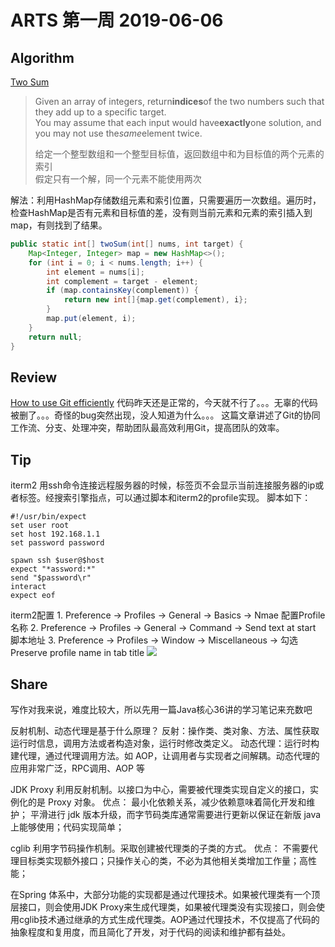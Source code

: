 # ARTS 第一周 2019-06-06

## Algorithm    
 [Two Sum](https://leetcode.com/problems/two-sum/solution/)
> Given an array of integers, return**indices**of the two numbers such that they add up to a specific target.  
> You may assume that each input would have**exactly**one solution, and you may not use the*same*element twice.  
>   
> 给定一个整型数组和一个整型目标值，返回数组中和为目标值的两个元素的索引  
> 假定只有一个解，同一个元素不能使用两次  

解法：利用HashMap存储数组元素和索引位置，只需要遍历一次数组。遍历时，检查HashMap是否有元素和目标值的差，没有则当前元素和元素的索引插入到map，有则找到了结果。
```java
public static int[] twoSum(int[] nums, int target) {
    Map<Integer, Integer> map = new HashMap<>();
    for (int i = 0; i < nums.length; i++) {
        int element = nums[i];
        int complement = target - element;
        if (map.containsKey(complement)) {
            return new int[]{map.get(complement), i};
        }
        map.put(element, i);
    }
    return null;
}
```

## Review
[How to use Git efficiently](https://medium.com/free-code-camp/how-to-use-git-efficiently-54320a236369)
代码昨天还是正常的，今天就不行了。。。无辜的代码被删了。。。奇怪的bug突然出现，没人知道为什么。。。
这篇文章讲述了Git的协同工作流、分支、处理冲突，帮助团队最高效利用Git，提高团队的效率。

## Tip
iterm2 用ssh命令连接远程服务器的时候，标签页不会显示当前连接服务器的ip或者标签。经搜索引擎指点，可以通过脚本和iterm2的profile实现。
脚本如下：
```shell
#!/usr/bin/expect
set user root
set host 192.168.1.1
set password password

spawn ssh $user@$host
expect "*assword:*"
send "$password\r"
interact
expect eof
```
iterm2配置
	1. Preference -> Profiles  -> General -> Basics -> Nmae   配置Profile名称
	2. Preference -> Profiles -> General -> Command -> Send text at start  脚本地址
	3. Preference -> Profiles -> Window -> Miscellaneous -> 勾选Preserve profile name in tab title
![](C4271134-4F4B-4CC9-962C-B199C48416B2.png)

## Share
写作对我来说，难度比较大，所以先用一篇Java核心36讲的学习笔记来充数吧

反射机制、动态代理是基于什么原理？
反射：操作类、类对象、方法、属性获取运行时信息，调用方法或者构造对象，运行时修改类定义。
动态代理：运行时构建代理，通过代理调用方法。如 AOP，让调用者与实现者之间解耦。动态代理的应用非常广泛，RPC调用、AOP 等

JDK Proxy
 利用反射机制。以接口为中心，需要被代理类实现自定义的接口，实例化的是 Proxy 对象。
优点：
	最小化依赖关系，减少依赖意味着简化开发和维护；	平滑进行 jdk 版本升级，而字节码类库通常需要进行更新以保证在新版 java 上能够使用；代码实现简单；

cglib
利用字节码操作机制。采取创建被代理类的子类的方式。
优点：
	不需要代理目标类实现额外接口；只操作关心的类，不必为其他相关类增加工作量；高性能；

在Spring 体系中，大部分功能的实现都是通过代理技术。如果被代理类有一个顶层接口，则会使用JDK Proxy来生成代理类，如果被代理类没有实现接口，则会使用cglib技术通过继承的方式生成代理类。AOP通过代理技术，不仅提高了代码的抽象程度和复用度，而且简化了开发，对于代码的阅读和维护都有益处。
